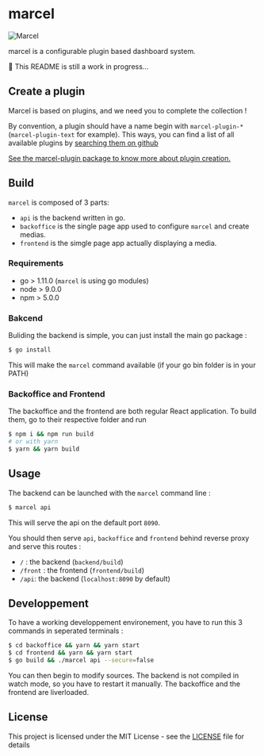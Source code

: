 # marcel

![Marcel](https://raw.githubusercontent.com/Zenika/marcel/master/marcel_300.png)

marcel is a configurable plugin based dashboard system.

:construction: This README is still a work in progress...

## Create a plugin

Marcel is based on plugins, and we need you to complete the collection !

By convention, a plugin should have a name begin with `marcel-plugin-*` (`marcel-plugin-text` for example).
This ways, you can find a list of all available plugins by [searching them on github](https://github.com/search?utf8=%E2%9C%93&q=marcel%2Dplugin)

[See the marcel-plugin package to know more about plugin creation.](./node-packages/marcel-plugin)

## Build

`marcel` is composed of 3 parts:
  - `api` is the backend written in go.
  - `backoffice` is the single page app used to configure `marcel` and create medias.
  - `frontend` is the simgle page app actually displaying a media.

### Requirements

 - go > 1.11.0 (`marcel` is using go modules)
 - node > 9.0.0
 - npm > 5.0.0
  
### Bakcend
 
Buliding the backend is simple, you can just install the main go package :

```bash
$ go install
```

This will make the `marcel` command available (if your go bin folder is in your PATH)

### Backoffice and Frontend

The backoffice and the frontend are both regular React application. To build them, go to their respective folder and run

```bash
$ npm i && npm run build
# or with yarn
$ yarn && yarn build
```

## Usage

The backend can be launched with the `marcel` command line :

```bash
$ marcel api
```

This will serve the api on the default port `8090`.

You should then serve `api`, `backoffice` and `frontend` behind reverse proxy and serve this routes :
  - `/` : the backend (`backend/build`)
  - `/front` : the frontend (`frontend/build`)
  - `/api`: the backend (`localhost:8090` by default)
  
## Developpement
 
To have a working developpement environement, you have to run this 3 commands in seperated terminals :

```bash
$ cd backoffice && yarn && yarn start
$ cd frontend && yarn && yarn start
$ go build && ./marcel api --secure=false
```

You can then begin to modify sources. The backend is not compiled in watch mode, so you have to restart it manually. The backoffice and the frontend are liverloaded.

## License

This project is licensed under the MIT License - see the [LICENSE](LICENSE) file for details
